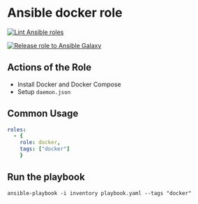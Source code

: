 # Ansible docker role

[![Lint Ansible roles](https://github.com/francomile/ansible-role-docker/actions/workflows/ansible_lint.yml/badge.svg)](https://github.com/francomile/ansible-role-docker/actions/workflows/ansible_lint.yml)

[![Release role to Ansible Galaxy](https://github.com/francomile/ansible-role-docker/actions/workflows/push_to_galaxy.yml/badge.svg)](https://github.com/francomile/ansible-role-docker/actions/workflows/push_to_galaxy.yml)

## Actions of the Role

* Install Docker and Docker Compose
* Setup `daemon.json`

## Common Usage

```yaml
roles:
  - {
    role: docker,
    tags: ["docker"]
    }
```

## Run the playbook

```shell
ansible-playbook -i inventory playbook.yaml --tags "docker"
```
